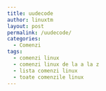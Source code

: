 ```yaml
---
title: uudecode
author: linuxtm
layout: post
permalink: /uudecode/
categories:
  - Comenzi
tags:
  - comenzi linux
  - comenzi linux de la a la z
  - lista comenzi linux
  - toate comenzile linux
---
```

